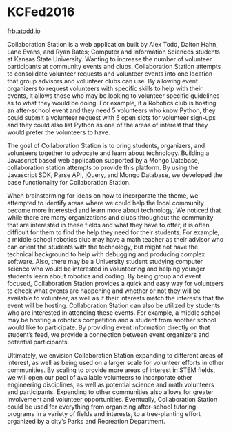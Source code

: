 # KCFed2016

[frb.atodd.io](http://frb.atodd.io)

Collaboration Station is a web application built by Alex Todd, Dalton Hahn, Lane Evans, and Ryan Bates; Computer and Information Sciences students at Kansas State University.  Wanting to increase the number of volunteer participants at community events and clubs, Collaboration Station attempts to consolidate volunteer requests and volunteer events into one location that group advisors and volunteer clubs can use.  By allowing event organizers to request volunteers with specific skills to help with their events, it allows those who may be looking to volunteer specific guidelines as to what they would be doing.  For example, if a Robotics club is hosting an after-school event and they need 5 volunteers who know Python, they could submit a volunteer request with 5 open slots for volunteer sign-ups and they could also list Python as one of the areas of interest that they would prefer the volunteers to have.


The goal of Collaboration Station is to bring students, organizers, and volunteers together to advocate and learn about technology.  Building a Javascript based web application supported by a Mongo Database, collaboration station attempts to provide this platform.  By using the Javascript SDK, Parse API, jQuery, and Mongo Database, we developed the base functionality for Collaboration Station.


When brainstorming for ideas on how to incorporate the theme, we attempted to identify areas where we could help the local community become more interested and learn more about technology.  We noticed that while there are many organizations and clubs throughout the community that are interested in these fields and what they have to offer, it is often difficult for them to find the help they need for their students.  For example, a middle school robotics club may have a math teacher as their advisor who can orient the students with the technology, but might not have the technical background to help with debugging and producing complex software.  Also, there may be a University student studying computer science who would be interested in volunteering and helping younger students learn about robotics and coding.  By being group and event focused, Collaboration Station provides a quick and easy way for volunteers to check what events are happening and whether or not they will be available to volunteer, as well as if their interests match the interests that the event will be hosting.  Collaboration Station can also be utilized by students who are interested in attending these events.  For example, a middle school may be hosting a robotics competition and a student from another school would like to participate.  By providing event information directly on that student’s feed, we provide a connection between event organizers and potential participants.


Ultimately, we envision Collaboration Station expanding to different areas of interest, as well as being used on a larger scale for volunteer efforts in other communities.  By scaling to provide more areas of interest in STEM fields, we will open our pool of available volunteers to incorporate other engineering disciplines, as well as potential science and math volunteers and participants.  Expanding to other communities also allows for greater involvement and volunteer opportunities.  Eventually, Collaboration Station could be used for everything from organizing after-school tutoring programs in a variety of fields and interests, to a tree-planting effort organized by a city’s Parks and Recreation Department.
